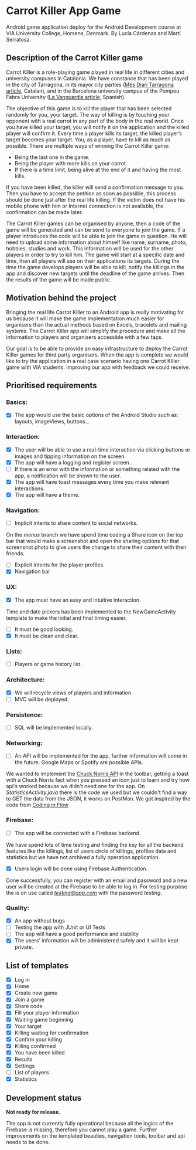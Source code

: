 # Carrot Killer App Game
Android game application deploy for the Android Development course at VIA University College, Horsens, Denmark.
By Lucía Cárdenas and Martí Serratosa.

## Description of the Carrot Killer game
Carrot Killer is a role-playing game played in real life in different cities and university campuses in Catalonia. We have constance that has been played in the city of Tarragona, in its mayor city parties ([Més Diari Tarragona article](https://www.diarimes.com/es/noticias/tarragona/2016/08/08/matar_con_una_zanahoria_por_santa_tecla_7031_1091.html), Catalan), and in the Barcelona university campus of the Pompeu Fabra University ([La Vanguardia article](https://www.lavanguardia.com/local/barcelona/20160502/401499839099/universitat-pompeu-fabra-juego-asesino-zanahoria.html?utm_source=facebook&utm_medium=social&utm_campaign=local&fbclid=IwAR1P0HcZB6VQmRqccljQajUs5rQlkB3UcWlraZmRKUzAwOChkJ-NGndgWRc), Spanish).

The objective of this game is to kill the player that has been selected randomly for you, your target. The way of killing is by touching your opponent with a real carrot in any part of the body in the real world. Once you have killed your target, you will notify it on the application and the killed player will confirm it. Every time a player kills its target, the killed player’s target becomes your target. You, as a player, have to kill as much as possible. There are multiple ways of winning the Carrot Killer game:
- Being the last one in the game.
- Being the player with more kills on your carrot.
- If there is a time limit, being alive at the end of it and having the most kills.

If you have been killed, the killer will send a confirmation message to you. Then you have to accept the petition as soon as possible, this process should be done just after the real life killing. If the victim does not have his mobile phone with him or Internet connection is not available, the confirmation can be made later.

The Carrot Killer games can be organised by anyone, then a code of the game will be generated and can be send to everyone to join the game. If a player introduces the code will be able to join the game in question. He will need to upload some information about himself like name, surname, photo, hobbies, studies and work. This information will be used for the other players in order to try to kill him. The game will start at a specific date and time, then all players will see on their applications its targets. During the time the game develops players will be able to kill, notify the killings in the app and discover new targets until the deadline of the game arrives. Then the results of the game will be made public.

## Motivation behind the project
Bringing the real life Carrot Killer to an Android app is really motivating for us because it will make the game implementation much easier for organisers than the actual methods based on Excels, bracelets and mailing systems. The Carrot Killer app will simplify the procedure and make all the information to players and organisers accessible with a few taps.

Our goal is to be able to provide an easy infrastructure to deploy the Carrot Killer games for third party organisers. When the app is complete we would like to try the application in a real case scenario having one Carrot Killer game with VIA students. Improving our app with feedback we could receive.

## Prioritised requirements

### Basics:
- [x] The app would use the basic options of the Android Studio such as: layouts, imageViews, buttons…

### Interaction:
- [x] The user will be able to use a real-time interaction via clicking buttons or images and tipping information on the screen.
- [x] The app will have a logging and register screen.
- [ ] If there is an error with the information or something related with the app, a notification will be shown to the user.
- [x] The app will have toast messages every time you make relevant interactions.
- [x] The app will have a theme.

### Navigation:
- [ ] Implicit intents to share content to social networks.

On the *menus* branch we have spend time coding a Share icon on the top bar that would make a screenshot and open the sharing options for that screenshot photo to give users the change to share their content with their friends.

- [ ] Explicit intents for the player profiles.
- [x] Navigation bar

### UX:
- [x] The app must have an easy and intuitive interaction.

Time and date pickers has been implemented to the NewGameActivity template to make the initial and final timing easier.

- [ ] It must be good looking.
- [x] It must be clean and clear.

### Lists:
- [ ] Players or game history list.

### Architecture:
- [x] We will recycle views of players and information.
- [ ] MVC will be deployed.

### Persistence:
- [ ] SQL will be implemented locally.

### Networking:
- [ ] An API will be implemented for the app, further information will come in the future. Google Maps or Spotify are possible APIs.

We wanted to implement the [Chuck Norris API](https://api.chucknorris.io/) in the toolbar, getting a toast with a Chuck Norris fact when you pressed an icon just to learn and try how api's worked because we didn't need one for the app. On *StatisticsActivity.java* there is the code we used but we couldn't find a way to GET the data from the JSON, it works on PostMan. We got inspired by the code from [Coding in Flow](https://youtu.be/4JGvDUlfk7Y)

### Firebase:
- [ ] The app will be connected with a Firebase backend.

We have spend lots of time testing and finding the key for all the backend features like the killings, list of users circle of killings, profiles data and statistics but we have not archived a fully operation application.

- [x] Users login will be done using Firebase Authentication.

Done successfully, you can register with an email and password and a new user will be created at the Firebase to be able to log in. For testing purpose the is on use called *testing@app.com* with the password *testing*.

### Quality:
- [x] An app without bugs
- [ ] Testing the app with JUnit or UI Tests
- [ ] The app will have a good performance and stability
- [x] The users’ information will be administered safely and it will be kept private.

## List of templates
- [x] Log in
- [x] Home
- [x] Create new game
- [x] Join a game
- [x] Share code
- [x] Fill your player information
- [x] Waiting game beginning
- [x] Your target
- [x] Killing waiting for confirmation
- [x] Confirm your killing
- [x] Killing confirmed
- [x] You have been killed
- [x] Results
- [x] Settings
- [ ] List of players
- [x] Statistics

## Development status
**Not ready for release.**

The app is not currently fully operational because all the logics of the Firebase is missing, therefore you cannot play a game. Further improvements on the templated beauties, navigation tools, toolbar and api needs to be done.
